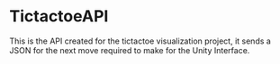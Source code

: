 # TictactoeAPI
This is the API created for the tictactoe visualization project, it sends a JSON for the next move required to make for the Unity Interface.
